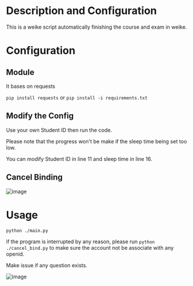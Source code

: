 # Description and Configuration
This is a weike script automatically finishing the course and exam in weike.
# Configuration
## Module

It bases on requests

```pip install requests```
or
```pip install -i requirements.txt```

## Modify the Config
Use your own Student ID then run the code.

Please note that the progress won't be make if the sleep time being set too low.

You can modify Student ID in line 11 and sleep time in line 16.

## Cancel Binding
![image](https://user-images.githubusercontent.com/77989499/230581033-da1cee09-6691-434f-ac0a-e41de75bb9ad.png)

# Usage

```python ./main.py```

if the program is interrupted by any reason, please run ```python ./cancel_bind.py``` to make sure the account not be associate with any openid.

Make issue if any question exists.

![image](https://user-images.githubusercontent.com/77989499/230560632-97563819-e665-477b-a940-6088981b9e02.png)


